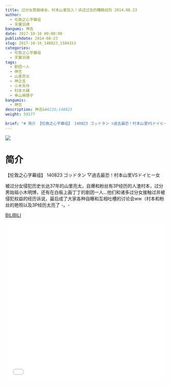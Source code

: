 ```yaml
---
title: 过分女首脑峰会，村本山里加入！讲述过去的糟糕经历 2014.08.23
author: 
  - 伦敦之心字幕组
  - 天翼羽魂
bangumi: 神舌
date: 2017-10-16 00:00:00
publishdate: 2014-08-23
slug: 2017-10-16_140823_1584153
categories: 
  - 伦敦之心字幕组
  - 天翼羽魂
tags: 
  - 剧团一人
  - 神舌
  - 山里亮太
  - 神之舌
  - 小木矢作
  - 村本大辅
  - 脊山麻理子
bangumis: 
  - 神舌
description: 神舌&#8226;140823
weight: 59177

brief: "# 简介 【伦敦之心字幕组】 140823 ゴッドタン ▽過去最恐！村本山里VSドイヒー女 被过分女侵犯历史长达37年的山里亮太，自爆和粉丝有3P经历的人渣村本，过分男始祖小木明博，还有在白板上画丁丁的剧团一人...他们和诸多过分女接触过并被侵犯权益的经历诉说，最后成了大家各种自曝和互相吐槽的讨论会ww（村本和粉丝的艳照以及3P经历太亮了 -。-"
---
```


![](https://i.imgur.com/zMCMQD8.jpg)

# 简介  
【伦敦之心字幕组】 140823 ゴッドタン ▽過去最恐！村本山里VSドイヒー女


被过分女侵犯历史长达37年的山里亮太，自爆和粉丝有3P经历的人渣村本，过分男始祖小木明博，还有在白板上画丁丁的剧团一人...他们和诸多过分女接触过并被侵犯权益的经历诉说，最后成了大家各种自曝和互相吐槽的讨论会ww（村本和粉丝的艳照以及3P经历太亮了 -。-

  [BILIBILI](https://www.bilibili.com/video/av1584153/)


<div class="vcontainer">  <iframe class='video' src="//www.bilibili.com/blackboard/player.html?aid=1584153" width="100%" height="500" frameborder="0" allowfullscreen="allowfullscreen"></iframe></div>
